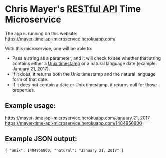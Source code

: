 # Chris Mayer's <a href="http://stackoverflow.com/questions/671118/what-exactly-is-restful-programming" target="_blank">RESTful API</a> Time Microservice

The app is running on this website:  
<a href="https://mayer-time-api-microservice.herokuapp.com/" target="_blank">https://mayer-time-api-microservice.herokuapp.com/</a>

With this microservice, one will be able to:

- Pass a string as a parameter, and it will check to see whether that string contains either a [Unix timestamp](https://en.wikipedia.org/wiki/Unix_time) or a natural language date (example: January 21, 2017).
- If it does, it returns both the Unix timestamp and the natural language form of that date.
- If it does not contain a date or Unix timestamp, it returns null for those properties.

## Example usage:

[https://mayer-time-api-microservice.herokuapp.com/January 21, 2017](https://mayer-api-microservice.herokuapp.com/January21,2017)      
<a href="https://mayer-time-api-microservice.herokuapp.com/1484956800" target="_blank">https://mayer-time-api-microservice.herokuapp.com/1484956800</a>

## Example JSON output:

~~~
{ "unix": 1484956800, "natural": "January 21, 2017" }
~~~

